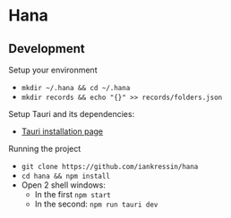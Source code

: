 # Hana

## Development

Setup your environment
- `mkdir ~/.hana && cd ~/.hana`
- `mkdir records && echo "{}" >> records/folders.json`

Setup Tauri and its dependencies:
- [Tauri installation page](https://tauri.studio/en/docs/getting-started/setup-linux)

Running the project
- `git clone https://github.com/iankressin/hana`
- `cd hana && npm install`
- Open 2 shell windows:
  - In the first `npm start`
  - In the second: `npm run tauri dev`
